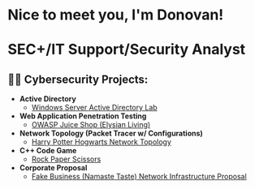 <h1>Nice to meet you, I'm Donovan! <br/><br/> <a>SEC+/IT Support/Security Analyst</a>

<h2>👨‍💻 Cybersecurity Projects:</h2>

- <b>Active Directory</b>
  - [Windows Server Active Directory Lab](https://github.com/DonCastro23/active_directory)
- <b>Web Application Penetration Testing</b>
  - [OWASP Juice Shop (Elysian Living)](https://github.com/DonCastro23/pen_testing_report)
- <b>Network Topology (Packet Tracer w/ Configurations)</b>
  - [Harry Potter Hogwarts Network Topology](https://github.com/DonCastro23/network_topology)
- <b>C++ Code Game</b>
  - [Rock Paper Scissors](https://github.com/DonCastro23/c-code)
- <b>Corporate Proposal</b>
  - [Fake Business (Namaste Taste) Network Infrastructure Proposal](https://github.com/DonCastro23/corporate_network_proposal)
<!--
**joshmadakor1/joshmadakor1** is a ✨ _special_ ✨ repository because its `README.md` (this file) appears on your GitHub profile.

Here are some ideas to get you started:

- 🔭 I’m currently working on ...
- 🌱 I’m currently learning ...
- 👯 I’m looking to collaborate on ...
- 🤔 I’m looking for help with ...
- 💬 Ask me about ...
- 📫 How to reach me: ...
- 😄 Pronouns: ...
- ⚡ Fun fact: ...
-->
